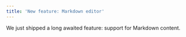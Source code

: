 ```yaml
---
title: 'New feature: Markdown editor'
---
```


We just shipped a long awaited feature: support for Markdown content.
